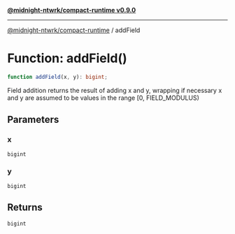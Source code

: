 [**@midnight-ntwrk/compact-runtime v0.9.0**](../README.md)

***

[@midnight-ntwrk/compact-runtime](../globals.md) / addField

# Function: addField()

```ts
function addField(x, y): bigint;
```

Field addition
returns the result of adding x and y, wrapping if necessary
x and y are assumed to be values in the range [0, FIELD_MODULUS)

## Parameters

### x

`bigint`

### y

`bigint`

## Returns

`bigint`
